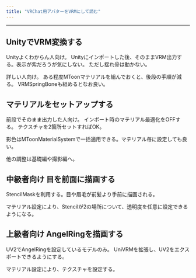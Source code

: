 ```yaml
---
title: "VRChat用アバターをVRMにして読む"
---
```



----

## UnityでVRM変換する

Unityよくわからん人向け。
Unityにインポートした後、そのままVRM出力する。表示が紫だろうが気にしない。
ただし揺れ骨は動かない。


詳しい人向け。
ある程度MToonマテリアルを組んでおくと、後段の手順が減る。
VRMSpringBoneも組めるとなお良い。

## マテリアルをセットアップする

前段でそのまま出力した人向け。
インポート時のマテリアル最適化をOFFする。
テクスチャを2箇所セットすればOK。

影色はMToonMaterialSystemで一括適用できる。マテリアル毎に設定しても良い。

他の調整は基礎編や撮影編へ。

## 中級者向け 目を前面に描画する

StencilMaskを利用する。目や眉毛が前髪より手前に描画される。

マテリアル設定により、Stencilが2の場所について、透明度を任意に設定できるようになる。

## 上級者向け AngelRingを描画する

UV2でAngelRingを設定しているモデルのみ。
UniVRMを拡張し、UV2をエクスポートできるようにする。

マテリアル設定により、テクスチャを設定する。

